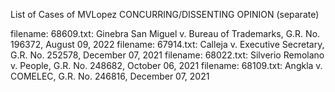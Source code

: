 
List of Cases of MVLopez CONCURRING/DISSENTING OPINION (separate)

filename: 68609.txt: Ginebra San Miguel v. Bureau of Trademarks, G.R. No. 196372, August 09, 2022
filename: 67914.txt: Calleja v. Executive Secretary, G.R. No. 252578, December 07, 2021
filename: 68022.txt: Silverio Remolano v. People, G.R. No. 248682, October 06, 2021
filename: 68109.txt: Angkla v. COMELEC, G.R. No. 246816, December 07, 2021